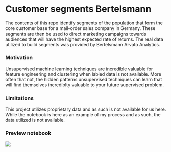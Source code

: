 # Customer segments Bertelsmann
The contents of this repo identify segments of the population that form the core customer base for a mail-order sales company in Germany. These segments are then be used to direct marketing campaigns towards audiences that will have the highest expected rate of returns. The real data utilized to build segments was provided by Bertelsmann Arvato Analytics.

### Motivation
Unsupervised machine learning techniques are incredible valuable for feature engineering and clustering when labled data is not available. More often that not, the hidden patterns unsupervised techniques can learn that will find themselves incrediblty valuable to your future supervised problem.

### Limitations
This project utilizes proprietary data and as such is not available for us here. While the notebook is here as an example of my process and as such, the data utilized is not available. 

### Preview notebook

<a href="https://deepnote.com/project/customer-segments-bertelsmann-7NCN1CA3T_-TubaQ8cL1LQ//customer-segments-bertelsmann/notebooks/Identify_Customer_Segments.ipynb"> <img src="https://beta.deepnote.com/buttons/launch-in-deepnote.svg"> </a>
